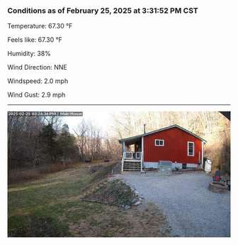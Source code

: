 ### Conditions as of February 25, 2025 at 3:31:52 PM CST 

Temperature: 67.30 &deg;F

Feels like: 67.30 &deg;F

Humidity: 38%

Wind Direction: NNE

Windspeed: 2.0 mph

Wind Gust: 2.9 mph

---

<img src="./images/latest.jpeg"/>

